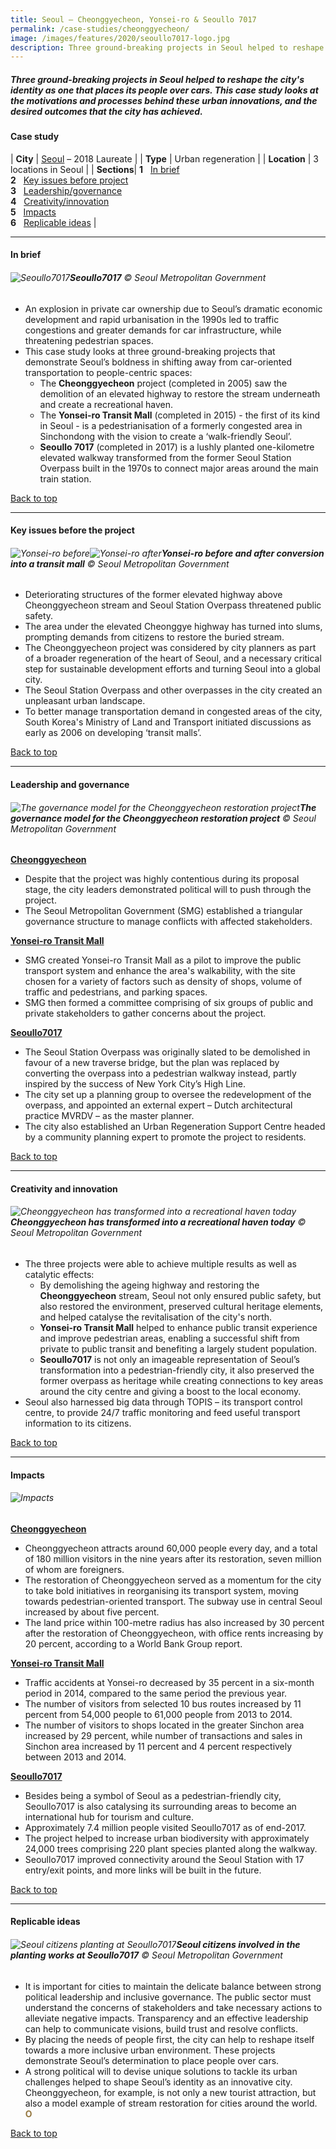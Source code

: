 ```yaml
---
title: Seoul – Cheonggyecheon, Yonsei-ro & Seoullo 7017 
permalink: /case-studies/cheonggyecheon/
image: /images/features/2020/seoullo7017-logo.jpg
description: Three ground-breaking projects in Seoul helped to reshape the city's identity as one that places its people over cars. This case study looks at the motivations and processes behind these urban innovations, and the desired outcomes that the city has achieved.
---
```


##### Three ground-breaking projects in Seoul helped to reshape the city's identity as one that places its people over cars. This case study looks at the motivations and processes behind these urban innovations, and the desired outcomes that the city has achieved. 

#### **Case study**

| **City** | [Seoul](/seoul/) – 2018 Laureate |
| **Type** | Urban regeneration |
| **Location** | 3 locations in Seoul |
| **Sections**| **1** &nbsp; [In brief](#in-brief) <br> **2** &nbsp; [Key issues before project](#key-issues-before-the-project) <br> **3** &nbsp; [Leadership/governance](#leadership-and-governance) <br> **4** &nbsp; [Creativity/innovation](#creativity-and-innovation) <br> **5** &nbsp; [Impacts](#impacts) <br> **6** &nbsp; [Replicable ideas](#replicable-ideas) |

---

#### **In brief**

###### ![Seoullo7017](/images/features/2020/seoullo7017-logo.jpg/)**Seoullo7017** © Seoul Metropolitan Government

- An explosion in private car ownership due to Seoul’s dramatic economic development and rapid urbanisation in the 1990s led to traffic congestions and greater demands for car infrastructure, while threatening pedestrian spaces. 
- This case study looks at three ground-breaking projects that demonstrate Seoul’s boldness in shifting away from car-oriented transportation to people-centric spaces:
  - The **Cheonggyecheon** project (completed in 2005) saw the demolition of an elevated highway to restore the stream underneath and create a recreational haven. 
  - The **Yonsei-ro Transit Mall** (completed in 2015) - the first of its kind in Seoul - is a pedestrianisation of a formerly congested area in Sinchondong with the vision to create a ‘walk-friendly Seoul’. 
  - **Seoullo 7017** (completed in 2017) is a lushly planted one-kilometre elevated walkway transformed from the former Seoul Station Overpass built in the 1970s to connect major areas around the main train station.

[Back to top](#case-study-13)

---

#### **Key issues before the project**

###### ![Yonsei-ro before](/images/features/2020/yonsei-ro-before.jpg/)![Yonsei-ro after](/images/features/2020/yonsei-ro-after.jpg/)**Yonsei-ro before and after conversion into a transit mall** © Seoul Metropolitan Government

- Deteriorating structures of the former elevated highway above Cheonggyecheon stream and Seoul Station Overpass threatened public safety. 
- The area under the elevated Cheonggye highway has turned into slums, prompting demands from citizens to restore the buried stream. 
- The Cheonggyecheon project was considered by city planners as part of a broader regeneration of the heart of Seoul, and a necessary critical step for sustainable development efforts and turning Seoul into a global city.
- The Seoul Station Overpass and other overpasses in the city created an unpleasant urban landscape.
- To better manage transportation demand in congested areas of the city, South Korea's Ministry of Land and Transport initiated discussions as early as 2006 on developing ‘transit malls’. 

[Back to top](#case-study-13)

---

#### **Leadership and governance**

###### ![The governance model for the Cheonggyecheon restoration project](/images/features/2020/cheonggyecheon-governance-model.png/)**The governance model for the Cheonggyecheon restoration project** © Seoul Metropolitan Government

<b><u>Cheonggyecheon</u></b>
- Despite that the project was highly contentious during its proposal stage, the city leaders demonstrated political will to push through the project. 
- The Seoul Metropolitan Government (SMG) established a triangular governance structure to manage conflicts with affected stakeholders. 

<b><u>Yonsei-ro Transit Mall</u></b>
- SMG created Yonsei-ro Transit Mall as a pilot to improve the public transport system and enhance the area's walkability, with the site chosen for a variety of factors such as density of shops, volume of traffic and pedestrians, and parking spaces. 
- SMG then formed a committee comprising of six groups of public and private stakeholders to gather concerns about the project. 

<b><u>Seoullo7017</u></b>
- The Seoul Station Overpass was originally slated to be demolished in favour of a new traverse bridge, but the plan was replaced by converting the overpass into a pedestrian walkway instead, partly inspired by the success of New York City’s High Line. 
- The city set up a planning group to oversee the redevelopment of the overpass, and appointed an external expert – Dutch architectural practice MVRDV – as the master planner. 
- The city also established an Urban Regeneration Support Centre headed by a community planning expert to promote the project to residents. 

[Back to top](#case-study-13)

---

#### **Creativity and innovation**

###### ![Cheonggyecheon has transformed into a recreational haven today](/images/features/2020/cheonggyecheon-today.jpg/)**Cheonggyecheon has transformed into a recreational haven today** © Seoul Metropolitan Government

- The three projects were able to achieve multiple results as well as catalytic effects:
  - By demolishing the ageing highway and restoring the **Cheonggyecheon** stream, Seoul not only ensured public safety, but also restored the environment, preserved cultural heritage elements, and helped catalyse the revitalisation of the city's north. 
  - **Yonsei-ro Transit Mall** helped to enhance public transit experience and improve pedestrian areas, enabling a successful shift from private to public transit and benefiting a largely student population.
  - **Seoullo7017** is not only an imageable representation of Seoul’s transformation into a pedestrian-friendly city, it also preserved the former overpass as heritage while creating connections to key areas around the city centre and giving a boost to the local economy. 
- Seoul also harnessed big data through TOPIS – its transport control centre, to provide 24/7 traffic monitoring and feed useful transport information to its citizens. 

[Back to top](#case-study-13)

---

#### **Impacts**

###### ![Impacts](/images/features/2020/impacts-seoul2.png/)

<b><u>Cheonggyecheon</u></b>
- Cheonggyecheon attracts around 60,000 people every day, and a total of 180 million visitors in the nine years after its restoration, seven million of whom are foreigners. 
- The restoration of Cheonggyecheon served as a momentum for the city to take bold initiatives in reorganising its transport system, moving towards pedestrian-oriented transport. The subway use in central Seoul increased by about five percent. 
- The land price within 100-metre radius has also increased by 30 percent after the restoration of Cheonggyecheon, with office rents increasing by 20 percent, according to a World Bank Group report. 

<b><u>Yonsei-ro Transit Mall</u></b>
- Traffic accidents at Yonsei-ro decreased by 35 percent in a six-month period in 2014, compared to the same period the previous year.
- The number of visitors from selected 10 bus routes increased by 11 percent from 54,000 people to 61,000 people from 2013 to 2014. 
- The number of visitors to shops located in the greater Sinchon area increased by 29 percent, while number of transactions and sales in Sinchon area increased by 11 percent and 4 percent respectively between 2013 and 2014. 

<b><u>Seoullo7017</u></b>
- Besides being a symbol of Seoul as a pedestrian-friendly city, Seoullo7017 is also catalysing its surrounding areas to become an international hub for tourism and culture. 
- Approximately 7.4 million people visited Seoullo7017 as of end-2017. 
- The project helped to increase urban biodiversity with approximately 24,000 trees comprising 220 plant species planted along the walkway. 
- Seoullo7017 improved connectivity around the Seoul Station with 17 entry/exit points, and more links will be built in the future. 

[Back to top](#case-study-13)

---

#### **Replicable ideas**

###### ![Seoul citizens planting at Seoullo7017](/images/features/2020/seoullo7017-planting.jpg/)**Seoul citizens involved in the planting works at Seoullo7017** © Seoul Metropolitan Government

- It is important for cities to maintain the delicate balance between strong political leadership and inclusive governance. The public sector must understand the concerns of stakeholders and take necessary actions to alleviate negative impacts. Transparency and an effective leadership can help to communicate visions, build trust and resolve conflicts. 
- By placing the needs of people first, the city can help to reshape itself towards a more inclusive urban environment. These projects demonstrate Seoul’s determination to place people over cars. 
- A strong political will to devise unique solutions to tackle its urban challenges helped to shape Seoul’s identity as an innovative city. Cheonggyecheon, for example, is not only a new tourist attraction, but also a model example of stream restoration for cities around the world. **<font color="#967942">O</font>**

[Back to top](#case-study-13)
